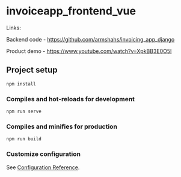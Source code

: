 # invoiceapp_frontend_vue

Links:

Backend code - https://github.com/armshahs/invoicing_app_django

Product demo - https://www.youtube.com/watch?v=XpkBB3E0O5I

## Project setup
```
npm install
```

### Compiles and hot-reloads for development
```
npm run serve
```

### Compiles and minifies for production
```
npm run build
```

### Customize configuration
See [Configuration Reference](https://cli.vuejs.org/config/).
